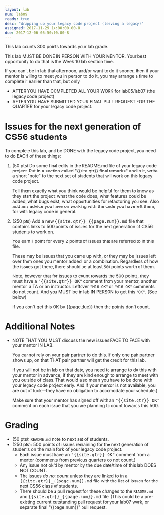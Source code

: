 ```yaml
---
layout: lab
num: lab09
ready: true
desc: "Wrapping up your legacy code project (leaving a legacy)"
assigned: 2017-11-29 14:00:00.00-8
due: 2017-12-06 05:50:00.00-8
---
```


This lab counts 300 points towards your lab grade.

This lab MUST BE DONE IN PERSON WITH YOUR MENTOR.   Your best opportunity to do that is the Week 10 lab section time.

If you can't be in lab that afternoon, and/or want to do it sooner, then if your mentor is wiling to meet you
in person to do it, you may arrange a time to complete it earlier than that, but only 
* AFTER YOU HAVE COMPLETED ALL YOUR WORK for lab05/lab07 (the legacy code project) 
* AFTER YOU HAVE SUBMITTED YOUR FINAL PULL REQUEST FOR THE QUARTER for your legacy code project.

# Issues for the next generation of CS56 students 

To complete this lab, and be DONE with the legacy code project, you need to do EACH of these things:

1.  (50 pts) Do some final edits in the README.md file of your legacy code
    project.  Put in a section called "{{site.qtr}} final remarks" and in
    it, write a short "note" to the next set of students that will work on
    this legacy code project.

    Tell them exactly what you think would be helpful for them to know
    as they start the project: what the code does, what features could
    be added, what bugs exist, what opportunities for refactoring you
    see.   Also add any advice you have on working with the code you have
    left them, for with legacy code in general.
    
2.  (250 pts) Add a new <tt>{{site.qtr}}_{{page.num}}.md</tt> file that contains
    links to 500  points of issues for the next generation of CS56 students to work on.
    
    You earn 1 point for every 2 points of issues that are referred to in this file.
    
    These may be issues that you came up with, or they may be issues
    left over from ones you mentor added, or a combination.   Regardless
    of how the issues got there, there should be at least `500` points
    worth of them.

    Note, however that for issues to count towards the 500 points,
    they must have a <tt>"{{site.qtr}} OK"</tt>  comment from your mentor, another mentor,
    a TA or an instructor.  Leftover `"M16 OK"` or `"W16 OK"` comments do not count.
    And you MUST be in lab IN PERSON to get this `"OK"`. (See below).
    
    If you don't get this OK by {{page.due}} then
    the points don't count.
    
# Additional Notes    
    
*    NOTE THAT YOU MUST discuss the new issues FACE TO FACE with your mentor IN LAB.  

     You
     cannot rely on your pair partner to do this.  If only one pair partner
     shows up, on that THAT pair partner will get the credit for this
     lab.

     If you will not be in
     lab on that date, you need to arrange to do this with your mentor
     in advance, if they are kind enough to arrange to meet with you
     outside of class.
     That would also mean you have to be done with your legacy code
     project early.      And if your mentor is not available, you are
     out of luck&mdash;they have no obligation to accomodate your
     schedule.)

     Make sure that your mentor has signed off with an <tt>"{{site.qtr}} OK"</tt> comment
     on each issue that you are planning to count towards this 500.
     
# Grading

* (50 pts): `README.md` note to next set of students.  
* (250 pts): 500 points of issues remaining for the next generation of students on the main fork of your legacy code project.
    * Each issue must have an <tt>"{{site.qtr}} OK"</tt> comment from a mentor (comments from previous quarters do not count.)
    * Any issue not ok'd by mentor by the due date/time of this lab DOES NOT COUNT.
    * The issues *do not count* unless they are linked to in a <tt>{{site.qtr}}_{{page.num}}.md</tt> file with the list of issues for the next CS56 class of students.
    *  There should be a pull request for these changes to the `README.md` and <tt>{{site.qtr}}_{{page.num}}.md</tt> file. (This could be a pre-existing current outstanding pull request for your lab07 work, or separate final "{{page.num}}" pull request.
